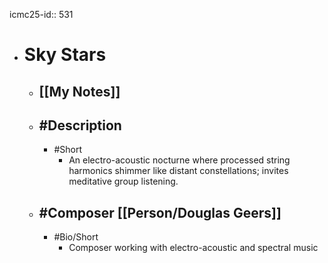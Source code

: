 icmc25-id:: 531

- # Sky Stars
	- ## [[My Notes]]
	- ## #Description
		- #Short
			- An electro-acoustic nocturne where processed string harmonics shimmer like distant constellations; invites meditative group listening.
	- ## #Composer [[Person/Douglas Geers]]
		- #Bio/Short
			- Composer working with electro-acoustic and spectral music 